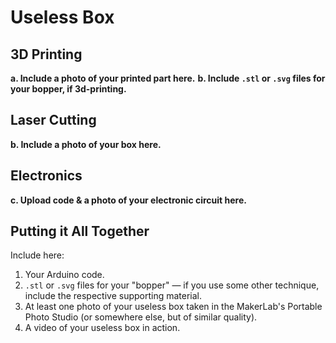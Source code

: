 # Useless Box

## 3D Printing

**a. Include a photo of your printed part here.**
**b. Include `.stl` or `.svg` files for your bopper, if 3d-printing.**

## Laser Cutting

**b. Include a photo of your box here.**

## Electronics

**c. Upload code & a photo of your electronic circuit here.**

## Putting it All Together

Include here:
1. Your Arduino code.
1. `.stl` or `.svg` files for your "bopper" — if you use some other technique, include the respective supporting material.
1. At least one photo of your useless box taken in the MakerLab's Portable Photo Studio (or somewhere else, but of similar quality).
1. A video of your useless box in action.
